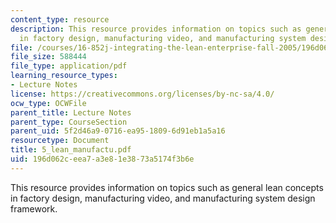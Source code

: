 ```yaml
---
content_type: resource
description: This resource provides information on topics such as general lean concepts
  in factory design, manufacturing video, and manufacturing system design framework.
file: /courses/16-852j-integrating-the-lean-enterprise-fall-2005/196d062ceea7a3e81e3873a5174f3b6e_5_lean_manufactu.pdf
file_size: 588444
file_type: application/pdf
learning_resource_types:
- Lecture Notes
license: https://creativecommons.org/licenses/by-nc-sa/4.0/
ocw_type: OCWFile
parent_title: Lecture Notes
parent_type: CourseSection
parent_uid: 5f2d46a9-0716-ea95-1809-6d91eb1a5a16
resourcetype: Document
title: 5_lean_manufactu.pdf
uid: 196d062c-eea7-a3e8-1e38-73a5174f3b6e
---
```

This resource provides information on topics such as general lean concepts in factory design, manufacturing video, and manufacturing system design framework.